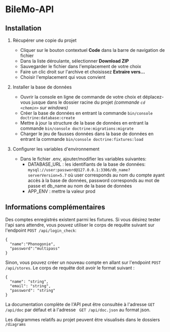 # BileMo-API

## Installation
   1. Récupérer une copie du projet
      - Cliquer sur le bouton contextuel **Code** dans la barre de navigation de fichier
      - Dans la liste déroulante, sélectionner **Download ZIP**
      - Sauvegarder le fichier dans l'emplacement de votre choix
      - Faire un clic droit sur l'archive et choisissez **Extraire vers...**
      - Choisir l'emplacement qui vous convient
      
  2. Installer la base de données
      - Ouvrir la console en ligne de commande de votre choix et déplacez-vous jusque dans le dossier racine du projet *(commande `cd <chemin>` sur windows)* 
      - Créer la base de données en entrant la commande `bin/console doctrine:database:create`
      - Mettre à jour la structure de la base de données en entrant la commande `bin/console doctrine:migrations:migrate`
      - Charger le jeu de fausses données dans la base de données en entrant la commande `bin/console doctrine:fixtures:load`

  3. Configurer les variables d'environnement
      - Dans le fichier .env, ajouter/modifier les variables suivantes:
           - DATABASE_URL : les identifiants de la base de données: `mysql://user:password@127.0.0.1:3306/db_name?serverVersion=5.7` où user corresponds au nom du compte ayant accès à la base de données, password corresponds au mot de passe et db_name au nom de la base de données
           - APP_ENV : mettre la valeur prod

## Informations complémentaires

Des comptes enregistrés existent parmi les fixtures. Si vous désirez tester l'api sans attendre, vous pouvez utiliser le corps de requête suivant sur l'endpoint `POST /api/login_check`:
```
{
  "name":"Phonogonie",
  "password":"multipass"
}
```

Sinon, vous pouvez créer un nouveau compte en allant sur l'endpoint `POST /api/stores`. Le corps de requête doit avoir le format suivant :
```
{
  "name": "string",
  "email": "string",
  "password": "string"
}
```

La documentation complète de l'API peut être consultée à l'adresse `GET /api/doc` par défaut et à l'adresse ` GET /api/doc.json` au format json.

Les diagrammes relatifs au projet peuvent être visualisés dans le dossiers `/diagrams`

